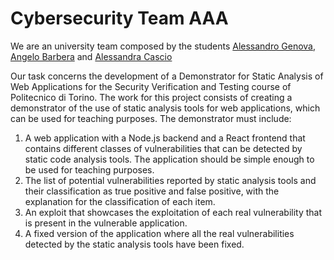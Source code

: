 <h1>Cybersecurity Team AAA</h1>

We are an university team composed by the students [Alessandro Genova](https://github.com/All3xJ), [Angelo Barbera](https://github.com/Angelorium) and [Alessandra Cascio](https://github.com//Dracarys01) <br/>

Our task concerns the development of a Demonstrator for Static Analysis of Web Applications for the Security Verification and Testing course of Politecnico di Torino. The work for this project consists of creating a demonstrator of the use of static analysis tools for web 
applications, which can be used for teaching purposes. The demonstrator must include:

1. A web application with a Node.js backend and a React frontend that contains different classes of vulnerabilities that can be detected by static code analysis tools. The application should be simple enough to be used for teaching purposes.
2. The list of potential vulnerabilities reported by static analysis tools and their classification as true positive and false positive, with the explanation for the classification of each item.
3. An exploit that showcases the exploitation of each real vulnerability that is present in the vulnerable application.
4. A fixed version of the application where all the real vulnerabilities detected by the static analysis tools have been fixed.
